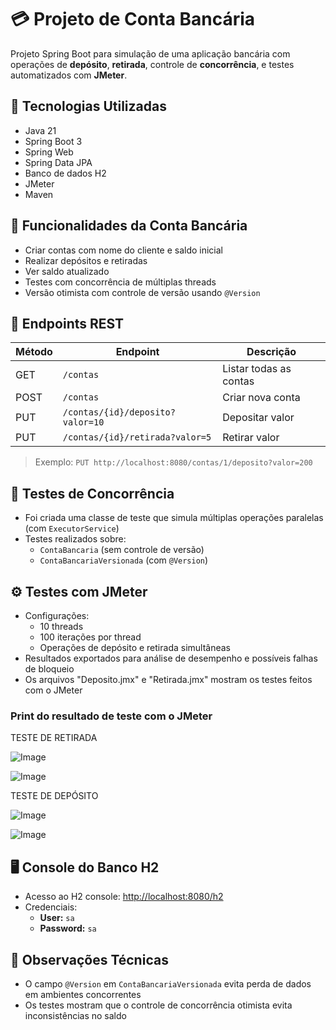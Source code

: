 # 💳 Projeto de Conta Bancária

Projeto Spring Boot para simulação de uma aplicação bancária com operações de **depósito**, **retirada**, controle de **concorrência**, e testes automatizados com **JMeter**.

## 🚀 Tecnologias Utilizadas

- Java 21
- Spring Boot 3
- Spring Web
- Spring Data JPA
- Banco de dados H2
- JMeter
- Maven

## 🏦 Funcionalidades da Conta Bancária

- Criar contas com nome do cliente e saldo inicial
- Realizar depósitos e retiradas
- Ver saldo atualizado
- Testes com concorrência de múltiplas threads
- Versão otimista com controle de versão usando `@Version`

## 🔗 Endpoints REST

| Método | Endpoint                         | Descrição             |
|--------|----------------------------------|------------------------|
| GET    | `/contas`                        | Listar todas as contas |
| POST   | `/contas`                        | Criar nova conta       |
| PUT    | `/contas/{id}/deposito?valor=10` | Depositar valor        |
| PUT    | `/contas/{id}/retirada?valor=5`  | Retirar valor          |

> Exemplo: `PUT http://localhost:8080/contas/1/deposito?valor=200`

## 🧪 Testes de Concorrência

- Foi criada uma classe de teste que simula múltiplas operações paralelas (com `ExecutorService`)
- Testes realizados sobre:
  - `ContaBancaria` (sem controle de versão)
  - `ContaBancariaVersionada` (com `@Version`)

## ⚙️ Testes com JMeter

- Configurações:
  - 10 threads
  - 100 iterações por thread
  - Operações de depósito e retirada simultâneas
- Resultados exportados para análise de desempenho e possíveis falhas de bloqueio
- Os arquivos "Deposito.jmx" e "Retirada.jmx" mostram os testes feitos com o JMeter

### Print do resultado de teste com o JMeter

TESTE DE RETIRADA

![Image](https://github.com/user-attachments/assets/f1008e1e-675a-40ee-9fd3-2ba4fbc72668)

![Image](https://github.com/user-attachments/assets/c7a74e66-6b84-4858-a490-44c62fdbcd5d)

TESTE DE DEPÓSITO

![Image](https://github.com/user-attachments/assets/3be2f126-00a0-4020-89f9-d0db7d10e414)

![Image](https://github.com/user-attachments/assets/0890ced9-ec8c-423d-81cb-29cdfe7eb6e0)


## 🖥️ Console do Banco H2

- Acesso ao H2 console: [http://localhost:8080/h2](http://localhost:8080/h2)
- Credenciais:
  - **User:** `sa`
  - **Password:** `sa`

## 🧠 Observações Técnicas

- O campo `@Version` em `ContaBancariaVersionada` evita perda de dados em ambientes concorrentes
- Os testes mostram que o controle de concorrência otimista evita inconsistências no saldo
